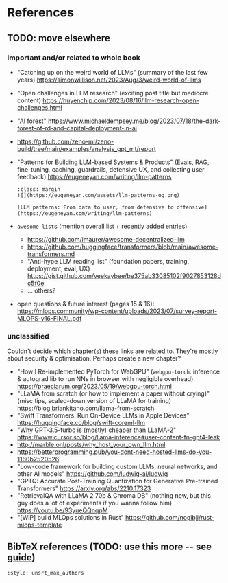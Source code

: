 # References

## TODO: move elsewhere

### important and/or related to whole book

- "Catching up on the weird world of LLMs" (summary of the last few years) https://simonwillison.net/2023/Aug/3/weird-world-of-llms
- "Open challenges in LLM research" (exciting post title but mediocre content) https://huyenchip.com/2023/08/16/llm-research-open-challenges.html
- "AI forest" https://www.michaeldempsey.me/blog/2023/07/18/the-dark-forest-of-rd-and-capital-deployment-in-ai
- https://github.com/zeno-ml/zeno-build/tree/main/examples/analysis_gpt_mt/report
- "Patterns for Building LLM-based Systems & Products" (Evals, RAG, fine-tuning, caching, guardrails, defensive UX, and collecting user feedback) https://eugeneyan.com/writing/llm-patterns

  ```{figure-md} llm-patterns
  :class: margin
  ![](https://eugeneyan.com/assets/llm-patterns-og.png)

  [LLM patterns: From data to user, from defensive to offensive](https://eugeneyan.com/writing/llm-patterns)
  ```

- `awesome-list`s (mention overall list + recently added entries)
  + https://github.com/imaurer/awesome-decentralized-llm
  + https://github.com/huggingface/transformers/blob/main/awesome-transformers.md
  + "Anti-hype LLM reading list" (foundation papers, training, deployment, eval, UX) https://gist.github.com/veekaybee/be375ab33085102f9027853128dc5f0e
  + ... others?
- open questions & future interest (pages 15 & 16): https://mlops.community/wp-content/uploads/2023/07/survey-report-MLOPS-v16-FINAL.pdf

### unclassified

Couldn't decide which chapter(s) these links are related to. They're mostly about security & optimisation. Perhaps create a new chapter?

- "How I Re-implemented PyTorch for WebGPU" (`webgpu-torch`: inference & autograd lib to run NNs in browser with negligible overhead) https://praeclarum.org/2023/05/19/webgpu-torch.html
- "LLaMA from scratch (or how to implement a paper without crying)" (misc tips, scaled-down version of LLaMA for training) https://blog.briankitano.com/llama-from-scratch
- "Swift Transformers: Run On-Device LLMs in Apple Devices" https://huggingface.co/blog/swift-coreml-llm
- "Why GPT-3.5-turbo is (mostly) cheaper than LLaMA-2" https://www.cursor.so/blog/llama-inference#user-content-fn-gpt4-leak
- http://marble.onl/posts/why_host_your_own_llm.html
- https://betterprogramming.pub/you-dont-need-hosted-llms-do-you-1160b2520526
- "Low-code framework for building custom LLMs, neural networks, and other AI models" https://github.com/ludwig-ai/ludwig
- "GPTQ: Accurate Post-Training Quantization for Generative Pre-trained Transformers" https://arxiv.org/abs/2210.17323
- "RetrievalQA with LLaMA 2 70b & Chroma DB" (nothing new, but this guy does a lot of experiments if you wanna follow him) https://youtu.be/93yueQQnqpM
- "[WiP] build MLOps solutions in Rust" https://github.com/nogibjj/rust-mlops-template

## BibTeX references (TODO: use this more -- see [guide](index#formatting))

```{bibliography}
:style: unsrt_max_authors
```

